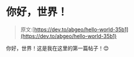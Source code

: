# 你好，世界！

> 原文:[https://dev.to/abgeo/hello-world-35b1](https://dev.to/abgeo/hello-world-35b1)

你好，世界！这是我在这里的第一篇帖子！😊